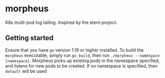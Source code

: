 # morpheus
K8s multi-pod log tailing. Inspired by the stern project.

## Getting started

Ensure that you have `go` version 1.19 or higher installed. To build the `morpheus` executable, simply run `go build`, then run `./morpheus --namespace [namespace]`. Morpheus picks up
existing pods in the namespace specified, and listens for new pods to be created. If no namespace is specified, then `default` will be used
